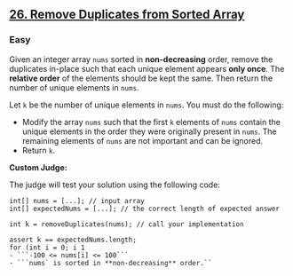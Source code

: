 ## [26. Remove Duplicates from Sorted Array](https://leetcode.com/problems/remove-duplicates-from-sorted-array)

### Easy

Given an integer array `nums` sorted in **non-decreasing** order, remove the duplicates in-place such that each unique element appears **only once**. The **relative order** of the elements should be kept the same. Then return the number of unique elements in `nums`.

Let `k` be the number of unique elements in `nums`. You must do the following:

- Modify the array `nums` such that the first `k` elements of `nums` contain the unique elements in the order they were originally present in `nums`. The remaining elements of `nums` are not important and can be ignored.
- Return `k`.

**Custom Judge:**

The judge will test your solution using the following code:

```
int[] nums = [...]; // input array
int[] expectedNums = [...]; // the correct length of expected answer

int k = removeDuplicates(nums); // call your implementation

assert k == expectedNums.length;
for (int i = 0; i 1 
- ```-100 <= nums[i] <= 100```
- ```nums` is sorted in **non-decreasing** order.``